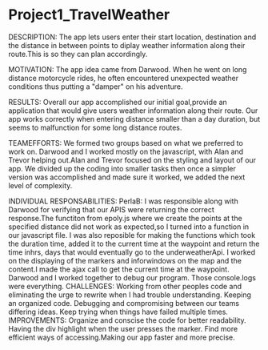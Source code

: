# Project1_TravelWeather

DESCRIPTION:
The app lets users enter their start location, destination and the distance in between points to diplay weather information along their route.This is so they can plan accordingly. 

MOTIVATION:
The app idea came from Darwood. When he went on long distance motorcycle rides, he often encountered unexpected weather conditions thus putting a "damper" on his adventure. 

RESULTS: 
Overall our app accomplished our initial goal,provide an application that would give users weather information along their route. Our app works correctly when entering distance smaller than a day duration, but seems to malfunction for some long distance routes. 

TEAMEFFORTS:
We formed two groups based on what we preferred to work on. Darwood and I worked mostly on the javascript, with Alan and Trevor helping out.Alan and Trevor focused on the styling and layout of our app. We divided up the coding into smaller tasks then once a simpler version was accomplished and made sure it worked, we added the next level of complexity.

INDIVIDUAL RESPONSABILITIES:
PerlaB:
I was responsible along with Darwood for verifying that our APIS were returning the correct response.The functiton from epoly.js where we create the points at the specified distance did not work as expected,so I turned into a function in our javascript file. I was also reposible for making the functions which took the duration time, added it to the current time at the waypoint and return the time inhrs, days that would eventually go to the underweatherApi. I worked on the displaying of the markers and inforwindows on the map and the content.I  made the ajax call to get the current time at the waypoint. Darwood and I worked together to debug our program. Those console.logs were everything. 
	CHALLENGES:
	Working from other peoples code and eliminating the urge to rewrite when I had trouble understanding. Keeping an organized code. Debugging and compromising between our teams differing ideas. Keep trying when things have failed multiple times.
IMPROVEMENTS:
Organize and conscise the code for better readability. Having the div highlight when the user presses the marker. Find more efficient ways of accessing.Making our app faster and more precise. 

